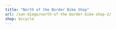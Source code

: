 ```yaml
---
title: "North of the Border Bike Shop"
url: /san-diego/north-of-the-border-bike-shop-2/
shop: bicycle
---
```

